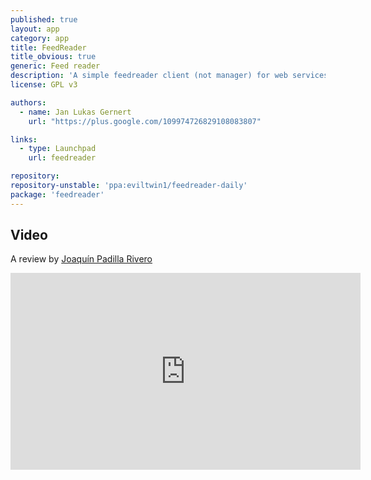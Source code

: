 ```yaml
---
published: true
layout: app
category: app
title: FeedReader
title_obvious: true
generic: Feed reader
description: 'A simple feedreader client (not manager) for web services like Tiny Tiny RSS and in the future others (especially Feedly).'
license: GPL v3

authors: 
  - name: Jan Lukas Gernert
    url: "https://plus.google.com/109974726829108083807"

links:
  - type: Launchpad
    url: feedreader

repository:
repository-unstable: 'ppa:eviltwin1/feedreader-daily'
package: 'feedreader'
---
```

## Video
A review by [Joaquín Padilla Rivero](https://www.youtube.com/channel/UC_im4PuM9ViTNjaUf2cXmgg)
<iframe width="560" height="315" src="https://www.youtube.com/embed/RuGVn31Oh8k" frameborder="0" allowfullscreen></iframe>